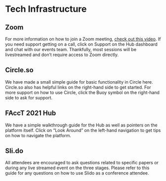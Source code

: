 # Tech Infrastructure

## Zoom

For more information on how to join a Zoom meeting, [check out this video](https://support.zoom.us/hc/en-us/articles/201362193-How-Do-I-Join-A-Meeting-). If you need support getting on a call, click on Support on the Hub dashboard and chat with our events team. Thankfully, most sessions will be livestreamed and don’t require access to Zoom directly.

## Circle.so

We have made a small simple guide for basic functionality in Circle here. Circle.so also has helpful links on the right-hand side to get started. For more support on how to use Circle, click the Buoy symbol on the right-hand side to ask for support.

## FAccT 2021 Hub

We have a simple walkthrough guide for the Hub as well as pointers on the platform itself. Click on “Look Around” on the left-hand navigation to get tips on how to navigate the platform.

## Sli.do

All attendees are encouraged to ask questions related to specific papers or during any live streamed event on the three stages. Please refer to this guide for any questions on how to use Slido as a conference attendee.
